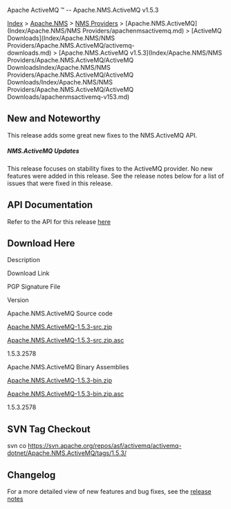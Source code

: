 Apache ActiveMQ ™ -- Apache.NMS.ActiveMQ v1.5.3 

[Index](index.html) > [Apache.NMS](Index/apacheIndex/Overview/nms.md) > [NMS Providers](Index/Apache.NMS/nms-providers.md) > [Apache.NMS.ActiveMQ](Index/Apache.NMS/NMS Providers/apachenmsactivemq.md) > [ActiveMQ Downloads](Index/Apache.NMS/NMS Providers/Apache.NMS.ActiveMQ/activemq-downloads.md) > [Apache.NMS.ActiveMQ v1.5.3](Index/Apache.NMS/NMS Providers/Apache.NMS.ActiveMQ/ActiveMQ DownloadsIndex/Apache.NMS/NMS Providers/Apache.NMS.ActiveMQ/ActiveMQ Downloads/Index/Apache.NMS/NMS Providers/Apache.NMS.ActiveMQ/ActiveMQ Downloads/apachenmsactivemq-v153.md)

New and Noteworthy
------------------

This release adds some great new fixes to the NMS.ActiveMQ API.

##### NMS.ActiveMQ Updates

This release focuses on stability fixes to the ActiveMQ provider. No new features were added in this release. See the release notes below for a list of issues that were fixed in this release.

API Documentation
-----------------

Refer to the API for this release [here](nms-Index/Site/NavigationIndex/Site/Navigation/Index/Site/Navigation/api.md)

Download Here
-------------

Description

Download Link

PGP Signature File

Version

Apache.NMS.ActiveMQ Source code

[Apache.NMS.ActiveMQ-1.5.3-src.zip](http://www.apache.org/dyn/closer.cgi/activemq/apache-nms/1.5.0/Apache.NMS.ActiveMQ-1.5.3-src.zip)

[Apache.NMS.ActiveMQ-1.5.3-src.zip.asc](http://www.apache.org/dyn/closer.cgi/activemq/apache-nms/1.5.0/Apache.NMS.ActiveMQ-1.5.3-src.zip.asc)

1.5.3.2578

Apache.NMS.ActiveMQ Binary Assemblies

[Apache.NMS.ActiveMQ-1.5.3-bin.zip](http://www.apache.org/dyn/closer.cgi/activemq/apache-nms/1.5.0/Apache.NMS.ActiveMQ-1.5.3-bin.zip)

[Apache.NMS.ActiveMQ-1.5.3-bin.zip.asc](http://www.apache.org/dyn/closer.cgi/activemq/apache-nms/1.5.0/Apache.NMS.ActiveMQ-1.5.3-bin.zip.asc)

1.5.3.2578

SVN Tag Checkout
----------------

svn co https://svn.apache.org/repos/asf/activemq/activemq-dotnet/Apache.NMS.ActiveMQ/tags/1.5.3/

Changelog
---------

For a more detailed view of new features and bug fixes, see the [release notes](https://issues.apache.org/jira/secure/ReleaseNote.jspa?projectId=12311201&styleName=Html&version=12319084)


